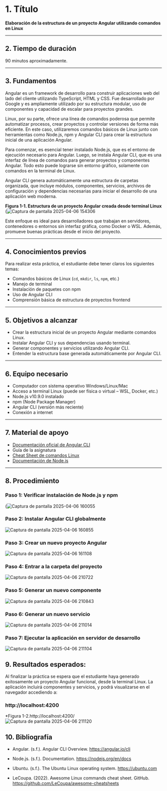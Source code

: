 #  1. Título  
**Elaboración de la estructura de un proyecto Angular utilizando comandos en Linux**

---

##  2. Tiempo de duración  
90 minutos aproximadamente.

---

## 3. Fundamentos  

Angular es un framework de desarrollo para construir aplicaciones web del lado del cliente utilizando TypeScript, HTML y CSS. Fue desarrollado por Google y es ampliamente utilizado por su estructura modular, uso de componentes y capacidad de escalar para proyectos grandes.

Linux, por su parte, ofrece una línea de comandos poderosa que permite automatizar procesos, crear proyectos y controlar versiones de forma más eficiente. En este caso, utilizaremos comandos básicos de Linux junto con herramientas como Node.js, npm y Angular CLI para crear la estructura inicial de una aplicación Angular.

Para comenzar, es esencial tener instalado Node.js, que es el entorno de ejecución necesario para Angular. Luego, se instala Angular CLI, que es una interfaz de línea de comandos para generar proyectos y componentes Angular. Todo esto puede lograrse sin entorno gráfico, solamente con comandos en la terminal de Linux.

Angular CLI genera automáticamente una estructura de carpetas organizada, que incluye módulos, componentes, servicios, archivos de configuración y dependencias necesarias para iniciar el desarrollo de una aplicación web moderna.

 **Figura 1-1. Estructura de un proyecto Angular creada desde terminal Linux**  
(![Captura de pantalla 2025-04-06 154306](https://github.com/user-attachments/assets/6e95c756-6749-4345-8d0b-2024712fa3d9)



Este enfoque es ideal para desarrolladores que trabajan en servidores, contenedores o entornos sin interfaz gráfica, como Docker o WSL. Además, promueve buenas prácticas desde el inicio del proyecto.

---

## 4. Conocimientos previos

Para realizar esta práctica, el estudiante debe tener claros los siguientes temas:

- Comandos básicos de Linux (`cd`, `mkdir`, `ls`, `npm`, etc.)
- Manejo de terminal
- Instalación de paquetes con npm
- Uso de Angular CLI
- Comprensión básica de estructura de proyectos frontend

---

## 5. Objetivos a alcanzar

- Crear la estructura inicial de un proyecto Angular mediante comandos Linux.
- Instalar Angular CLI y sus dependencias usando terminal.
- Generar componentes y servicios utilizando Angular CLI.
- Entender la estructura base generada automáticamente por Angular CLI.

---

## 6. Equipo necesario

- Computador con sistema operativo Windows/Linux/Mac  
- Acceso a terminal Linux (puede ser física o virtual – WSL, Docker, etc.)  
- Node.js v10.9.0 instalado  
- npm (Node Package Manager)  
- Angular CLI (versión más reciente)  
- Conexión a internet  

---

## 7. Material de apoyo

- [Documentación oficial de Angular CLI](https://angular.io/cli)  
- Guía de la asignatura  
- [Cheat Sheet de comandos Linux](https://github.com/LeCoupa/awesome-cheatsheets)  
- [Documentación de Node.js](https://nodejs.org/en/docs)

---

##  8. Procedimiento

### Paso 1: Verificar instalación de Node.js y npm

(![Captura de pantalla 2025-04-06 160055](https://github.com/user-attachments/assets/0451be23-d9ca-417a-b063-5f643fe2fa96)


### Paso 2: Instalar Angular CLI globalmente

![Captura de pantalla 2025-04-06 160855](https://github.com/user-attachments/assets/94d7953d-5bba-4332-8f32-49bea5f00b79)

### Paso 3: Crear un nuevo proyecto Angular

![Captura de pantalla 2025-04-06 161108](https://github.com/user-attachments/assets/c722674b-95d9-47ef-aa85-9ea2fc0f75fd)

### Paso 4: Entrar a la carpeta del proyecto

![Captura de pantalla 2025-04-06 210722](https://github.com/user-attachments/assets/06e7655a-191a-4647-a60f-9c28500d3ea1)

### Paso 5: Generar un nuevo componente

![Captura de pantalla 2025-04-06 210843](https://github.com/user-attachments/assets/c94aac75-ec57-4b84-84e6-3acc824f362c)


### Paso 6: Generar un nuevo servicio

![Captura de pantalla 2025-04-06 211014](https://github.com/user-attachments/assets/7c3cb2dc-fc01-4112-9212-4b1d8b7770b5)

### Paso 7: Ejecutar la aplicación en servidor de desarrollo

![Captura de pantalla 2025-04-06 211104](https://github.com/user-attachments/assets/8d50b0fa-da70-49cf-84d5-edb4953c90b3)


## 9. Resultados esperados:
Al finalizar la práctica se espera que el estudiante haya generado exitosamente un proyecto Angular funcional, desde la terminal Linux. La aplicación incluirá componentes y servicios, y podrá visualizarse en el navegador accediendo a:

### http://localhost:4200
*Figura 1-2.http://localhost:4200/
![Captura de pantalla 2025-04-06 211120](https://github.com/user-attachments/assets/a4cdb30b-a4ea-4cd3-8616-7f186a605abb)

## 10. Bibliografía
- Angular. (s.f.). Angular CLI Overview. https://angular.io/cli

- Node.js. (s.f.). Documentation. https://nodejs.org/en/docs

- Ubuntu. (s.f.). The Ubuntu Linux operating system. https://ubuntu.com

- LeCoupa. (2022). Awesome Linux commands cheat sheet. GitHub. https://github.com/LeCoupa/awesome-cheatsheets



